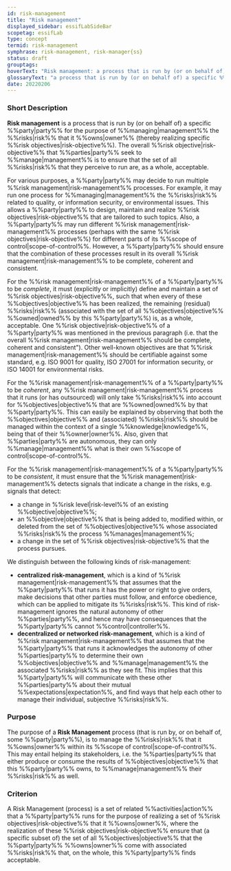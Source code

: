 ```yaml
---
id: risk-management
title: "Risk management"
displayed_sidebar: essifLabSideBar
scopetag: essifLab
type: concept
termid: risk-management
symphrase: risk-management, risk-manager{ss}
status: draft
grouptags:
hoverText: "Risk management: a process that is run by (or on behalf of) a specific Party for the purpose of Managing the Risks that it Owns (thereby realizing specific Risk Objectives)."
glossaryText: "a process that is run by (or on behalf of) a specific %%party^party%% for the purpose of %%managing^management%% the %%risks^risk%% that it %%owns^owner%% (thereby realizing specific %%risk objectives^risk-objective%%)."
date: 20220206
---
```


### Short Description
**Risk management** is a process that is run by (or on behalf of) a specific %%party|party%% for the purpose of %%managing|management%% the %%risks|risk%% that it %%owns|owner%% (thereby realizing specific %%risk objectives|risk-objective%%). The overall %%risk objective|risk-objective%% that %%parties|party%% seek to %%manage|management%% is to ensure that the set of all %%risks|risk%% that they perceive to run are, as a whole, acceptable.

For various purposes, a %%party|party%% may decide to run multiple %%risk management|risk-management%% processes. For example, it may run one process for %%managing|management%% the %%risks|risk%% related to quality, or information security, or environmental issues. This allows a %%party|party%% to design, maintain and realize %%risk objectives|risk-objective%% that are tailored to such topics. Also, a %%party|party%% may run different %%risk management|risk-management%% processes (perhaps with the same %%risk objectives|risk-objective%%) for different parts of its %%scope of control|scope-of-control%%. However, a %%party|party%% should ensure that the combination of these processes result in its overall %%risk management|risk-management%% to be complete, coherent and consistent.

For the %%risk management|risk-management%% of a %%party|party%% to be *complete*, it must (explicitly or implicitly) define and maintain a set of %%risk objectives|risk-objective%%, such that when every of these %%objectives|objective%% has been realized, the remaining (residual) %%risks|risk%% (associated with the set of all %%objectives|objective%% %%owned|owned%% by this %%party|party%%) is, as a whole, acceptable. One %%risk objective|risk-objective%% of a %%party|party%% was mentioned in the previous paragraph (i.e. that the overall %%risk management|risk-management%% should be complete, coherent and consistent"). Other well-known objectives are that %%risk management|risk-management%% should be certifiable against some standard, e.g. ISO 9001 for quality, ISO 27001 for information security, or ISO 14001 for environmental risks.

For the %%risk management|risk-management%% of a %%party|party%% to be *coherent*, any %%risk management|risk-management%% process that it runs (or has outsourced) will only take %%risks|risk%% into account for %%objectives|objective%% that are %%owned|owned%% by that %%party|party%%. This can easily be explained by observing that both the %%objectives|objective%% and (associated) %%risks|risk%% should be managed within the context of a single %%knowledge|knowledge%%, being that of their %%owner|owner%%. Also, given that %%parties|party%% are autonomous, they can only %%manage|management%% what is their own %%scope of control|scope-of-control%%.

For the %%risk management|risk-management%% of a %%party|party%% to be *consistent*, it must ensure that the %%risk management|risk-management%% detects signals that indicate a change in the risks, e.g. signals that detect:
- a change in %%risk level|risk-level%% of an existing %%objective|objective%%;
- an %%objective|objective%% that is being added to, modified within, or deleted from the set of %%objectives|objective%% whose associated %%risks|risk%% the process %%manages|management%%;
- a change in the set of %%risk objectives|risk-objective%% that the process pursues.

We distinguish between the following kinds of risk-management:
- **centralized risk-management**, which is a kind of %%risk management|risk-management%% that assumes that the %%party|party%% that runs it has the power or right to give orders, make decisions that other parties must follow, and enforce obedience, which can be applied to mitigate its %%risks|risk%%. This kind of risk-management ignores the natural autonomy of other %%parties|party%%, and hence may have consequences that the %%party|party%% cannot %%control|controller%%.
- **decentralized or networked risk-management**, which is a kind of %%risk management|risk-management%% that assumes that the %%party|party%% that runs it acknowledges the autonomy of other %%parties|party%% to determine their own %%objectives|objective%% and %%manage|management%% the associated %%risks|risk%% as they see fit. This implies that this %%party|party%% will communicate with these other %%parties|party%% about their mutual %%expectations|expectation%%, and find ways that help each other to manage their individual, subjective %%risks|risk%%.

### Purpose
The purpose of a **Risk Management** process (that is run by, or on behalf of, some %%party|party%%), is to manage the %%risks|risk%% that it %%owns|owner%% within its %%scope of control|scope-of-control%%. This may entail helping its stakeholders, i.e. the %%parties|party%% that either produce or consume the results of %%objectives|objective%% that this %%party|party%% owns, to %%manage|management%% their %%risks|risk%% as well.

### Criterion
A Risk Management (process) is a set of related %%activities|action%% that a %%party|party%% runs for the purpose of realizing a set of %%risk objectives|risk-objective%% that it %%owns|owner%%, where the realization of these %%risk objectives|risk-objective%% ensure that (a specific subset of) the set of all %%objectives|objective%% that the %%party|party%% %%owns|owner%% come with associated %%risks|risk%% that, on the whole, this %%party|party%% finds acceptable.